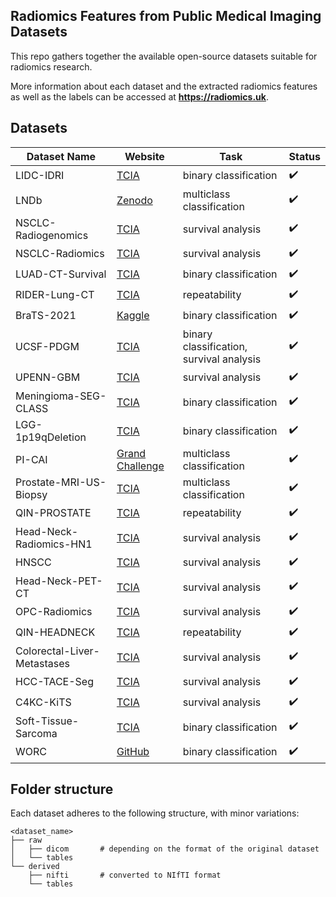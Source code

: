 ## Radiomics Features from Public Medical Imaging Datasets

This repo gathers together the available open-source datasets suitable for radiomics research.

More information about each dataset and the extracted radiomics features as well as the labels can be accessed at **https://radiomics.uk**.

## Datasets

| Dataset Name           | Website                                                                                 | Task | Status |
| ---------------------- | --------------------------------------------------------------------------------------- | ------ | ---- |
| LIDC-IDRI              | [TCIA](https://wiki.cancerimagingarchive.net/pages/viewpage.action?pageId=1966254)      | binary classification | ✔️     |
| LNDb                   | [Zenodo](https://zenodo.org/record/6613714#.Y8rTA9LMJkh)                                | multiclass classification | ✔️     |
| NSCLC-Radiogenomics | [TCIA](https://wiki.cancerimagingarchive.net/display/Public/NSCLC+Radiogenomics#286723474bf3bc54d8c14b93ba3b3b874b5b1a0b)     | survival analysis | ✔️     |
| NSCLC-Radiomics | [TCIA](https://wiki.cancerimagingarchive.net/display/Public/NSCLC-Radiomics)     | survival analysis | ✔️     |
| LUAD-CT-Survival | [TCIA](https://wiki.cancerimagingarchive.net/pages/viewpage.action?pageId=24284406#24284406036220c66a5a436f90e4a0b54367bfae)     | binary classification | ✔️     |
| RIDER-Lung-CT | [TCIA](https://wiki.cancerimagingarchive.net/pages/viewpage.action?pageId=46334165) | repeatability | ✔️     |
| BraTS-2021             | [Kaggle](https://www.kaggle.com/datasets/dschettler8845/brats-2021-task1)               | binary classification | ✔️     |
| UCSF-PDGM | [TCIA](https://wiki.cancerimagingarchive.net/pages/viewpage.action?pageId=119705830#1197058307e324bc732ef415a86e5ac4b072a65f2)                                | binary classification, survival analysis| ✔️     |
| UPENN-GBM                   | [TCIA](https://wiki.cancerimagingarchive.net/pages/viewpage.action?pageId=70225642#70225642c94d520b7b5f42e7925602d723412459)                                | survival analysis | ✔️     |
| Meningioma-SEG-CLASS | [TCIA](https://wiki.cancerimagingarchive.net/pages/viewpage.action?pageId=133071972#13307197205162a1cd631405587dec16c83836772)                                | binary classification | ✔️     |
| LGG-1p19qDeletion | [TCIA](https://wiki.cancerimagingarchive.net/display/Public/LGG-1p19qDeletion#25789042f10ce39add5847a4914c1e541428cf8b)                               | binary classification | ✔️     |
| PI-CAI                 | [Grand Challenge](https://pi-cai.grand-challenge.org/)                                 | multiclass classification | ✔️     |
| Prostate-MRI-US-Biopsy | [TCIA](https://wiki.cancerimagingarchive.net/pages/viewpage.action?pageId=68550661)    | multiclass classification | ✔️     |
| QIN-PROSTATE           | [TCIA](https://wiki.cancerimagingarchive.net/display/Public/QIN-PROSTATE-Repeatability) | repeatability | ✔️     |
| Head-Neck-Radiomics-HN1 | [TCIA](https://wiki.cancerimagingarchive.net/display/Public/Head-Neck-Radiomics-HN1) | survival analysis | ✔️     |
| HNSCC | [TCIA](https://wiki.cancerimagingarchive.net/display/Public/HNSCC) | survival analysis | ✔️     |
| Head-Neck-PET-CT | [TCIA](https://wiki.cancerimagingarchive.net/display/Public/Head-Neck-PET-CT) | survival analysis | ✔️     |
| OPC-Radiomics | [TCIA](https://wiki.cancerimagingarchive.net/pages/viewpage.action?pageId=33948764) | survival analysis | ✔️     |
| QIN-HEADNECK | [TCIA](https://wiki.cancerimagingarchive.net/display/Public/QIN-HEADNECK)                                         | repeatability | ✔️     |
| Colorectal-Liver-Metastases | [TCIA](https://wiki.cancerimagingarchive.net/pages/viewpage.action?pageId=89096268#890962686311a10d4c514199bbe0273c4d8d7abe)                                          | survival analysis | ✔️     |
| HCC-TACE-Seg | [TCIA](https://wiki.cancerimagingarchive.net/pages/viewpage.action?pageId=70230229)                                        | survival analysis  | ✔️     |
| C4KC-KiTS | [TCIA](https://wiki.cancerimagingarchive.net/pages/viewpage.action?pageId=61081171)                                          | survival analysis | ✔️     |
| Soft-Tissue-Sarcoma | [TCIA](https://wiki.cancerimagingarchive.net/pages/viewpage.action?pageId=21266533)                                          | binary classification | ✔️     |
| WORC                   | [GitHub](https://github.com/MStarmans91/WORCDatabase)                                   | binary classification | ✔️     |
## Folder structure

Each dataset adheres to the following structure, with minor variations:

```
<dataset_name>
├── raw
│   ├── dicom       # depending on the format of the original dataset
│   └── tables
└── derived
    ├── nifti       # converted to NIfTI format
    └── tables
```

